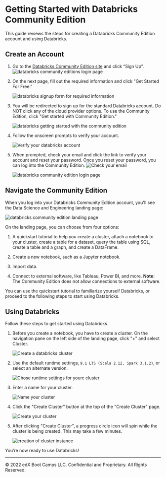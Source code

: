 # Getting Started with Databricks Community Edition

This guide reviews the steps for creating a Databricks Community Edition account and using Databricks.

## Create an Account

1. Go to the [Databricks Community Edition site](https://community.cloud.databricks.com/login.html) and click “Sign Up”.
    ![databricks community editions login page](Images/databricks_CE_login_1.png)

2. On the next page, fill out the required information and click "Get Started For Free."

    ![databricks signup form for required information](Images/databricks_signup_form.png)

3. You will be redirected to sign up for the standard Databricks account. Do NOT click any of the cloud provider options. To use the Community Edition, click "Get started with Community Edition."

    ![databricks getting started with the community edition](Images/databricks_getstartedwithCE.png)

4. Follow the onscreen prompts to verify your account.

    ![Verify your databricks account](Images/verifying_databricks_account.png)

5. When prompted, check your email and click the link to verify your account and reset your password. Once you reset your password, you can log into the Community Edition.
    ![Check your email](Images/check_your_email.png)

    ![databricks community edition login page](Images/databricks_CE_login_2.png)

## Navigate the Community Edition

When you log into your Databricks Community Edition account, you'll see the Data Science and Engineering landing page:

![databricks community edition landing page](Images/databricks_landing_page.png)

On the landing page, you can choose from four options:

1. A quickstart tutorial to help you create a cluster, attach a notebook to your cluster, create a table for a dataset, query the table using SQL, create a table and a graph, and create a DataFrame.

2. Create a new notebook, such as a Jupyter notebook.

3. Import data.

4. Connect to external software, like Tableau, Power BI, and more. **Note:** The Community Edition does not allow connections to external software.

You can use the quickstart tutorial to familiarize yourself Databricks, or proceed to the following steps to start using Databricks.

## Using Databricks

Follow these steps to get started using Databricks.

1. Before you create a notebook, you have to create a cluster. On the navigation pane on the left side of the landing page, click "+" and select Cluster.

    ![Create a databricks cluster](Images/databricks_create_cluster.png)

2. Use the default runtime settings, `9.1 LTS (Scala 2.12, Spark 3.1.2)`, or select an alternate version.

    ![Chose runtime settings for yourc cluster](Images/databricks_select_cluster.png)

3. Enter a name for your cluster.

    ![Name your cluster](Images/databricks_name_cluster.png)

4. Click the "Create Cluster" button at the top of the "Create Cluster" page.

    ![Create your cluster](Images/create_databricks_cluster.png)

5. After clicking "Create Cluster", a progress circle icon will spin while the cluster is being created. This may take a few minutes.

    ![creation of cluster instance](Images/databricks_first_cluster.png)

You’re now ready to use Databricks!

---

© 2022 edX Boot Camps LLC. Confidential and Proprietary. All Rights Reserved.
